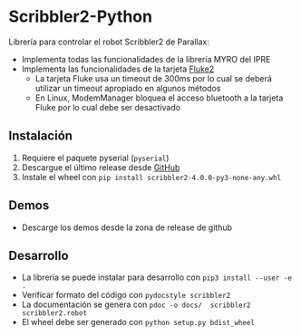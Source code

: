 # Scribbler2-Python

Librería para controlar el robot Scribbler2  de Parallax:
- Implementa todas las funcionalidades de la librería MYRO del IPRE
- Implementa las funcionalidades de la tarjeta [Fluke2](http://www.betterbots.com/cshop/fluke2)
    - La tarjeta Fluke usa un timeout de 300ms por lo cual se deberá utilizar un timeout apropiado en algunos métodos
    - En Linux, ModemManager bloquea el acceso bluetooth a la tarjeta Fluke por lo cual debe ser desactivado


## Instalación
1. Requiere el paquete pyserial (`pyserial`)
2. Descargue el último release desde [GitHub](https://github.com/titos-carrasco/Scribbler2-Python)
2. Instale el wheel con `pip install scribbler2-4.0.0-py3-none-any.whl`


## Demos
- Descarge los demos desde la zona de release de github


## Desarrollo
- La librería se puede instalar para desarrollo con `pip3 install --user -e .`
- Verificar formato del código con `pydocstyle scribbler2`
- La documentación se genera con `pdoc -o docs/  scribbler2 scribbler2.robot`
- El wheel debe ser generado con `python setup.py bdist_wheel`


